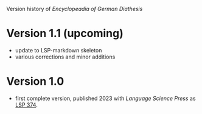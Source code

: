 Version history of *Encyclopeadia of German Diathesis*

# Version 1.1 (upcoming)

- update to LSP-markdown skeleton
- various corrections and minor additions

# Version 1.0

- first complete version, published 2023 with *Language Science Press* as [LSP 374](https://langsci-press.org/catalog/book/374).
